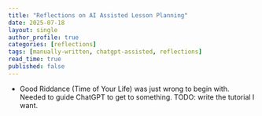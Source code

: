 ```yaml
---
title: "Reflections on AI Assisted Lesson Planning"
date: 2025-07-18
layout: single
author_profile: true
categories: [reflections]
tags: [manually-written, chatgpt-assisted, reflections]
read_time: true
published: false
---
```



- Good Riddance (Time of Your Life) was just wrong to begin with.  Needed to guide ChatGPT to get to something.  TODO: write the tutorial I want.

